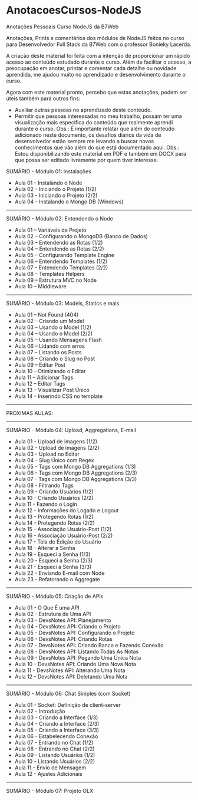 # AnotacoesCursos-NodeJS
Anotações Pessoais Curso NodeJS da B7Web

Anotações, Prints e comentários dos módulos de NodeJS feitos no curso para Desenvolvedor Full Stack da B7Web com o professor Bonieky Lacerda.

A criação deste material foi feita com a intenção de proporcionar um rápido acesso ao conteúdo estudado durante o curso. Além de facilitar o acesso, a preocupação em anotar, printar e comentar cada detalhe ou novidade aprendida, me ajudou muito no aprendizado e desenvolvimento durante o curso.

Agora com este material pronto, percebo que estas anotações, podem ser úteis também para outros fins:

- Auxiliar outras pessoas no aprendizado deste conteúdo.
- Permitir que pessoas interessadas no meu trabalho, possam ter uma visualização mais específica do conteúdo que realmente aprendi durante o curso. Obs.: É importante relatar que além do conteúdo adicionado neste documento, os desafios diários da vida de desenvolvedor estão sempre me levando a buscar novos conhecimentos que vão além do que está documentado aqui. Obs.: Estou disponibilizando este material em PDF e também em DOCX para que possa ser editado livremente por quem tiver interesse.

SUMÁRIO - Módulo 01: Instalações

- Aula 01 - Instalando o Node
- Aula 02 - Iniciando o Projeto (1/2)
- Aula 03 - Iniciando o Projeto (2/2)
- Aula 04 - Instalando o Mongo DB (Windows)
_______________________________________________________________

SUMÁRIO - Módulo 02: Entendendo o Node

- Aula 01 – Variáveis de Projeto
- Aula 02 – Configurando o MongoDB (Banco de Dados)
- Aula 03 – Entendendo as Rotas (1/2)
- Aula 04 – Entendendo as Rotas (2/2)
- Aula 05 – Configurando Template Engine
- Aula 06 – Entendendo Templates (1/2)
- Aula 07 – Entendendo Templates (2/2)
- Aula 08 – Templates Helpers
- Aula 09 – Estrutura MVC no Node
- Aula 10 – Middleware
_______________________________________________________________

SUMÁRIO - Módulo 03: Models, Statics e mais

- Aula 01 – Not Found (404)
- Aula 02 – Criando um Model
- Aula 03 – Usando o Model (1/2)
- Aula 04 – Usando o Model (2/2)
- Aula 05 – Usando Mensagens Flash
- Aula 06 – Lidando com erros
- Aula 07 – Listando os Posts
- Aula 08 – Criando o Slug no Post
- Aula 09 – Editar Post
- Aula 10 – Otimizando o Editar
- Aula 11 – Adicionar Tags
- Aula 12 – Editar Tags
- Aula 13 – Visualizar Post Único
- Aula 14 - Inserindo CSS no template

- - - - - - - - - - - - - - - - - - - - - - - - - - - - - - - -
PRÓXIMAS AULAS:
- - - - - - - - - - - - - - - - - - - - - - - - - - - - - - - -

SUMÁRIO - Módulo 04: Upload, Aggregations, E-mail

- Aula 01 - Upload de imagens (1/2)
- Aula 02 - Upload de imagens (2/2)
- Aula 03 - Upload no Editar
- Aula 04 - Slug Único com Regex
- Aula 05 - Tags com Mongo DB Aggregations (1/3)
- Aula 06 - Tags com Mongo DB Aggregations (2/3)
- Aula 07 - Tags com Mongo DB Aggregations (3/3)
- Aula 08 - Filtrando Tags
- Aula 09 - Criando Usuários (1/2)
- Aula 10 - Criando Usuários (2/2)
- Aula 11 - Fazendo o Login
- Aula 12 - Informações do Logado e Logout
- Aula 13 - Protegendo Rotas (1/2)
- Aula 14 - Protegendo Rotas (2/2)
- Aula 15 - Associação Usuário-Post (1/2)
- Aula 16 - Associação Usuário-Post (2/2)
- Aula 17 - Tela de Edição do Usuário
- Aula 18 - Alterar a Senha
- Aula 19 - Esqueci a Senha (1/3)
- Aula 20 - Esqueci a Senha (2/3)
- Aula 21 - Esqueci a Senha (3/3)
- Aula 22 - Enviando E-mail com Node
- Aula 23 - Refatorando o Aggregate
_______________________________________________________________

SUMÁRIO - Módulo 05: Criação de APIs

- Aula 01 - O Que É uma API
- Aula 02 - Estrutura de Uma API
- Aula 03 - DevsNotes API: Planejamento
- Aula 04 - DevsNotes API: Criando o Projeto
- Aula 05 - DevsNotes API: Configurando o Projeto
- Aula 06 - DevsNotes API: Criando Rotas
- Aula 07 - DevsNotes API: Criando Banco e Fazendo Conexão
- Aula 08 - DevsNotes API: Listando Todas As Notas
- Aula 09 - DevsNotes API: Pegando Uma Única Nota
- Aula 10 - DevsNotes API: Criando Uma Nova Nota
- Aula 11 - DevsNotes API: Alterando Uma Nota
- Aula 12 - DevsNotes API: Deletando Uma Nota
_______________________________________________________________

SUMÁRIO - Módulo 06: Chat Simples (com Socket)

- Aula 01 - Socket: Definição de client-server
- Aula 02 - Introdução
- Aula 03 - Criando a Interface (1/3)
- Aula 04 - Criando a Interface (2/3)
- Aula 05 - Criando a Interface (3/3)
- Aula 06 - Estabelecendo Conexão
- Aula 07 - Entrando no Chat (1/2)
- Aula 08 - Entrando no Chat (2/2)
- Aula 09 - Listando Usuários (1/2)
- Aula 10 - Listando Usuários (2/2)
- Aula 11 - Envio de Mensagem
- Aula 12 - Ajustes Adicionais
_______________________________________________________________

SUMÁRIO - Módulo 07: Projeto OLX

